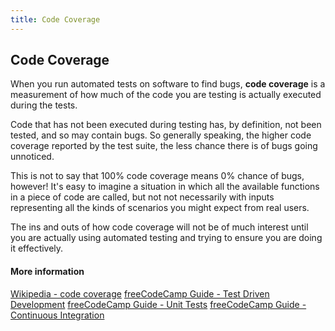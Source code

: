 ```yaml
---
title: Code Coverage
---
```


## Code Coverage

When you run automated tests on software to find bugs, **code coverage** is a measurement of how much of the code you are testing is actually executed during the tests.

Code that has not been executed during testing has, by definition, not been tested, and so may contain bugs. So generally speaking, the higher code coverage reported by the test suite, the less chance there is of bugs going unnoticed.

This is not to say that 100% code coverage means 0% chance of bugs, however! It's easy to imagine a situation in which all the available functions in a piece of code are called, but not not necessarily with inputs representing all the kinds of scenarios you might expect from real users. 

The ins and outs of how code coverage will not be of much interest until you are actually using automated testing and trying to ensure you are doing it effectively.

#### More information
[Wikipedia - code coverage](https://en.wikipedia.org/wiki/Code_coverage)
[freeCodeCamp Guide - Test Driven Development](https://guide.freecodecamp.org/agile/test-driven-development)
[freeCodeCamp Guide - Unit Tests](https://guide.freecodecamp.org/software-engineering/unit-tests)
[freeCodeCamp Guide - Continuous Integration](https://guide.freecodecamp.org/agile/continuous-integration)
